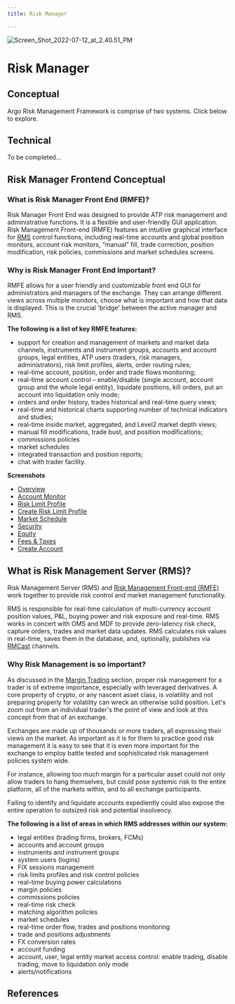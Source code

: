 ```yaml
---
title: Risk Manager

---
```


![Screen_Shot_2022-07-12_at_2.40.51_PM](uploads/4de5769308d0ce3ae69ddba83f59b2c4/Screen_Shot_2022-07-12_at_2.40.51_PM.png)

# Risk Manager

## Conceptual
Argo Risk Management Framework is comprise of two systems. Click below to explore.

## Technical 

To be completed...

## Risk Manager Frontend Conceptual

### What is Risk Manager Front End (RMFE)?

Risk Manager Front End was designed to provide ATP risk management and administrative functions. It is a flexible and user-friendly GUI application. Risk Management Front-end (RMFE) features an intuitive graphical interface for [RMS](https://gitlab.dev.blockriver.tech/durafi/durafi/-/wikis/Argo/Wiki/Risk-Management/Risk-Management-Server) control functions, including real-time accounts and global position monitors, account risk monitors, “manual” fill, trade correction, position modification, risk policies, commissions and market schedules screens.

### Why is Risk Manager Front End Important? 

RMFE allows for a user friendly and customizable front end GUI for administrators and managers of the exchange. They can arrange different views across multiple monitors, choose what is important and how that data is displayed. This is the crucial 'bridge' between the active manager and RMS. 

**The following is a list of key RMFE features:**

- support for creation and management of markets and market data channels, instruments and instrument groups, accounts and account groups, legal entities, ATP users (traders, risk managers, administrators), risk limit profiles, alerts, order routing rules;
- real-time account, position, order and trade flows monitoring;
- real-time account control – enable/disable (single account, account group and the whole legal entity), liquidate positions, kill orders, put an account into liquidation only mode;
- orders and order history, trades historical  and real-time query views;
- real-time and historical charts supporting number of technical indicators and studies;
- real-time inside market, aggregated, and Level2 market depth views;
- manual fill modifications, trade bust, and position modifications;
- commissions policies
- market schedules
- integrated transaction and position reports;
- chat with trader facility.

**Screenshots**
- [Overview](http://argocons.com/images/screenshots/RMFE-Screenshots/1-RMFE-Front-End.jpg)
- [Account Monitor](http://argocons.com/images/screenshots/RMFE-Screenshots/2-Account-Monitor.jpg)
- [Risk Limit Profile](http://argocons.com/images/screenshots/RMFE-Screenshots/3-Risk-Limit-Profile.jpg)
- [Create Risk Limit Profile](http://argocons.com/images/screenshots/RMFE-Screenshots/4-Create-Risk-Limit-Profile.jpg)
- [Market Schedule](http://argocons.com/images/screenshots/RMFE-Screenshots/5-Market-Schedule.jpg)
- [Security](http://argocons.com/images/screenshots/RMFE-Screenshots/6-Edit-Security.jpg)
- [Equity](http://argocons.com/images/screenshots/RMFE-Screenshots/7-Edit-Equity.jpg)
- [Fees & Taxes](http://argocons.com/images/screenshots/RMFE-Screenshots/8-Fees-and-Taxes-Schedule.jpg)
- [Create Account](http://argocons.com/images/screenshots/RMFE-Screenshots/9-Create-Account.jpg)


## What is Risk Management Server (RMS)?

Risk Management Server (RMS) and [Risk Management Front-end (RMFE)](https://gitlab.dev.blockriver.tech/durafi/durafi/-/wikis/Argo/Wiki/Risk-Management/Risk-Management-Front-End/)  work together to provide risk control and market management functionality. 

RMS is responsible for real-time calculation of multi-currency account position values, P&L, buying power and risk exposure and real-time. RMS works in concert with OMS and MDF to provide zero-latency risk check, capture orders, trades and market data updates. RMS calculates risk values in real-time, saves them in the database, and, optionally,  publishes via [RMCast](https://gitlab.dev.blockriver.tech/durafi/durafi/-/wikis/Argo/Wiki/RMCast/What-is-RMCast) channels.

### Why Risk Management is so important?

As discussed in the [Margin Trading](https://gitlab.dev.blockriver.tech/durafi/durafi/-/wikis/Argo/Wiki/Core-Concepts/Margin/What-is-Margin-Trading%3F) section, proper risk management for a trader is of extreme importance, especially with leveraged derivatives. A core property of crypto, or any nascent asset class, is volatility and not preparing properly for volatility can wreck an otherwise solid position. Let's zoom out from an individual trader's the point of view and look at this concept from that of an exchange. 

Exchanges are made up of thousands or more traders, all expressing their views on the market. As important as it is for them to practice good risk management it is easy to see that it is even more important for the exchange to employ battle tested and sophisticated risk management policies system wide. 

For instance, allowing too much margin for a particular asset could not only allow traders to hang themselves, but could pose systemic risk to the entire platform, all of the markets within, and to all exchange participants. 

Failing to identify and liquidate accounts expediently could also expose the entire operation to outsized risk and potential insolvency. 

**The following is a list of areas in which RMS addresses within our system:**

- legal entities (trading firms, brokers, FCMs)
- accounts and account groups
- instruments and instrument groups
- system users (logins)
- FIX sessions management
- risk limits profiles and risk control policies
- real-time buying power calculations
- margin policies
- commissions policies
- real-time risk check
- matching algorithm policies
- market schedules
- real-time order flow, trades and positions monitoring
- trade and positions adjustments
- FX conversion rates
- account funding
- account, user, legal entity market access control: enable trading, disable trading, move to liquidation only mode
- alerts/notifications




## References 

